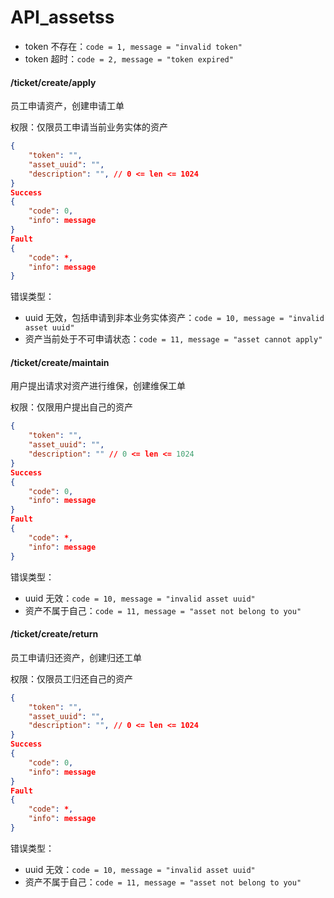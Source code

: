 # API_assetss

- token 不存在：`code = 1, message = "invalid token"`
- token 超时：`code = 2, message = "token expired"`

#### /ticket/create/apply

员工申请资产，创建申请工单

权限：仅限员工申请当前业务实体的资产

```json
{
	"token": "",
  	"asset_uuid": "",
	"description": "", // 0 <= len <= 1024
}
Success
{
    "code": 0,
    "info": message
}
Fault
{
    "code": *,
    "info": message
}
```

错误类型：

- uuid 无效，包括申请到非本业务实体资产：`code = 10, message = "invalid asset uuid"`
- 资产当前处于不可申请状态：`code = 11, message = "asset cannot apply"`

#### /ticket/create/maintain

用户提出请求对资产进行维保，创建维保工单

权限：仅限用户提出自己的资产

```json
{
	"token": "",
    "asset_uuid": "",
	"description": "" // 0 <= len <= 1024
}
Success
{
    "code": 0,
    "info": message
}
Fault
{
    "code": *,
    "info": message
}
```

错误类型：

- uuid 无效：`code = 10, message = "invalid asset uuid"`
- 资产不属于自己：`code = 11, message = "asset not belong to you"`

#### /ticket/create/return

员工申请归还资产，创建归还工单

权限：仅限员工归还自己的资产

```json
{
	"token": "",
  	"asset_uuid": "",
	"description": "", // 0 <= len <= 1024
}
Success
{
    "code": 0,
    "info": message
}
Fault
{
    "code": *,
    "info": message
}
```

错误类型：

- uuid 无效：`code = 10, message = "invalid asset uuid"`
- 资产不属于自己：`code = 11, message = "asset not belong to you"`
